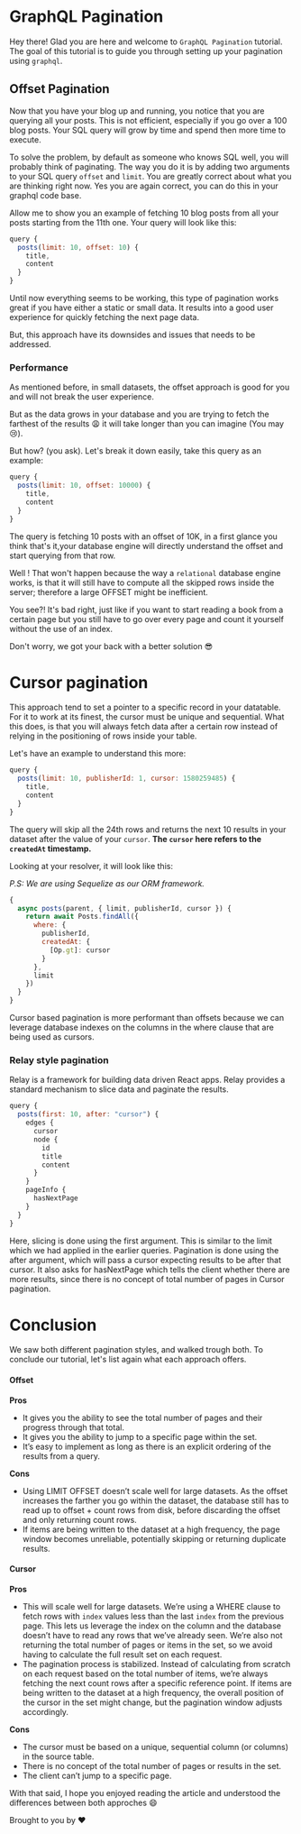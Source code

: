# GraphQL Pagination

Hey there! Glad you are here and welcome to `GraphQL Pagination` tutorial. The goal of this tutorial is to guide you through setting up your pagination using `graphql`.

## Offset Pagination

Now that you have your blog up and running, you notice that you are querying all your posts. This is not efficient, especially if you go over a 100 blog posts. Your SQL query will grow by time and spend then more time to execute.

To solve the problem, by default as someone who knows SQL well, you will probably think of paginating. The way you do it is by adding two arguments to your SQL query `offset` and `limit`. You are greatly correct about what you are thinking right now. Yes you are again correct, you can do this in your graphql code base.

Allow me to show you an example of fetching 10 blog posts from all your posts starting from the 11th one. Your query will look like this:

```javascript
query {
  posts(limit: 10, offset: 10) {
    title,
    content
  }
}
```

Until now everything seems to be working, this type of pagination works great if you have either a static or small data. It results into a good user experience for quickly fetching the next page data.

But, this approach have its downsides and issues that needs to be addressed.

### Performance

As mentioned before, in small datasets, the offset approach is good for you and will not break the user experience.

But as the data grows in your database and you are trying to fetch the farthest of the results :weary: it will take longer than you can imagine (You may :cry:).

But how? (you ask). Let's break it down easily, take this query as an example:

```javascript
query {
  posts(limit: 10, offset: 10000) {
    title,
    content
  }
}
```

The query is fetching 10 posts with an offset of 10K, in a first glance you think that's it,your database engine will directly understand the offset and start querying from that row.

Well ! That won't happen because the way a `relational` database engine works, is that it will still have to compute all the skipped rows inside the server; therefore a large OFFSET might be inefficient.

You see?! It's bad right, just like if you want to start reading a book from a certain page but you still have to go over every page and count it yourself without the use of an index.

Don't worry, we got your back with a better solution :sunglasses:

# Cursor pagination

This approach tend to set a pointer to a specific record in your datatable. For it to work at its finest, the cursor must be unique and sequential. What this does, is that you will always fetch data after a certain row instead of relying in the positioning of rows inside your table.

Let's have an example to understand this more:

```javascript
query {
  posts(limit: 10, publisherId: 1, cursor: 1580259485) {
    title,
    content
  }
}
```

The query will skip all the 24th rows and returns the next 10 results in your dataset after the value of your `cursor`. **The `cursor` here refers to the `createdAt` timestamp.**

Looking at your resolver, it will look like this:

*P.S: We are using Sequelize as our ORM framework.*

```javascript
{
  async posts(parent, { limit, publisherId, cursor }) {
    return await Posts.findAll({
      where: {
        publisherId,
        createdAt: {
          [Op.gt]: cursor
        }
      },
      limit
    })
  }
}
```

Cursor based pagination is more performant than offsets because we can leverage database indexes on the columns in the where clause that are being used as cursors.

### Relay style pagination

Relay is a framework for building data driven React apps. Relay provides a standard mechanism to slice data and paginate the results.

```javascript
query {
  posts(first: 10, after: "cursor") {
    edges {
      cursor
      node {
        id
        title
        content
      }
    }
    pageInfo {
      hasNextPage
    }
  }
}
```

Here, slicing is done using the first argument. This is similar to the limit which we had applied in the earlier queries. Pagination is done using the after argument, which will pass a cursor expecting results to be after that cursor. It also asks for hasNextPage which tells the client whether there are more results, since there is no concept of total number of pages in Cursor pagination.


# Conclusion

We saw both different pagination styles, and walked trough both. To conclude our tutorial, let's list again what each approach offers.

#### Offset

**Pros**

- It gives you the ability to see the total number of pages and their progress through that total.
- It gives you the ability to jump to a specific page within the set.
- It’s easy to implement as long as there is an explicit ordering of the results from a query.

**Cons**

- Using LIMIT <count> OFFSET <offset> doesn’t scale well for large datasets. As the offset increases the farther you go within the dataset, the database still has to read up to offset + count rows from disk, before discarding the offset and only returning count rows.
- If items are being written to the dataset at a high frequency, the page window becomes unreliable, potentially skipping or returning duplicate results.

#### Cursor

**Pros**
- This will scale well for large datasets. We’re using a WHERE clause to fetch rows with `index` values less than the last `index` from the previous page. This lets us leverage the index on the column and the database doesn’t have to read any rows that we’ve already seen. We’re also not returning the total number of pages or items in the set, so we avoid having to calculate the full result set on each request.
- The pagination process is stabilized. Instead of calculating from scratch on each request based on the total number of items, we’re always fetching the next count rows after a specific reference point. If items are being written to the dataset at a high frequency, the overall position of the cursor in the set might change, but the pagination window adjusts accordingly.

**Cons**
- The cursor must be based on a unique, sequential column (or columns) in the source table.
- There is no concept of the total number of pages or results in the set.
- The client can’t jump to a specific page.

With that said, I hope you enjoyed reading the article and understood the differences between both approches :smile:

Brought to you by :heart: